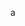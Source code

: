 a
<!---
Trashnium/Trashnium is a ✨ special ✨ repository because its `README.md` (this file) appears on your GitHub profile.
You can click the Preview link to take a look at your changes.
--->
